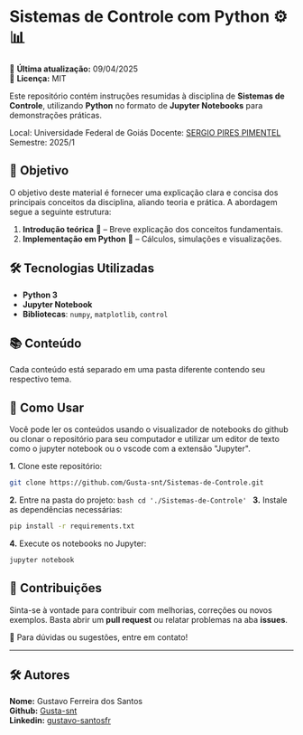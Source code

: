 # Sistemas de Controle com Python ⚙️📊

📅 **Última atualização:** 09/04/2025 <br>
📌 **Licença:** MIT

Este repositório contém instruções resumidas à disciplina de **Sistemas de Controle**, utilizando **Python** no formato de **Jupyter Notebooks** para demonstrações práticas.

Local: Universidade Federal de Goiás
Docente: [SERGIO PIRES PIMENTEL](https://sites.google.com/site/pimentelufg/)
Semestre: 2025/1


## 📌 Objetivo
O objetivo deste material é fornecer uma explicação clara e concisa dos principais conceitos da disciplina, aliando teoria e prática. A abordagem segue a seguinte estrutura:
1. **Introdução teórica** 📖 – Breve explicação dos conceitos fundamentais.
2. **Implementação em Python** 🐍 – Cálculos, simulações e visualizações.

## 🛠️ Tecnologias Utilizadas
- **Python 3**
- **Jupyter Notebook**
- **Bibliotecas**: `numpy`, `matplotlib`, `control`

## 📚 Conteúdo

Cada conteúdo está separado em uma pasta diferente contendo seu respectivo tema. 

## 🚀 Como Usar
Você pode ler os conteúdos usando o visualizador de notebooks do github ou clonar o repositório para seu computador e utilizar um editor de texto como o jupyter notebook ou o vscode com a extensão "Jupyter".

**1.** Clone este repositório:
   ```bash
   git clone https://github.com/Gusta-snt/Sistemas-de-Controle.git
   ```
**2.** Entre na pasta do projeto:
    ```bash
    cd './Sistemas-de-Controle'
    ``` 
**3.** Instale as dependências necessárias:
   ```bash
   pip install -r requirements.txt
   ```
**4.** Execute os notebooks no Jupyter:
   ```bash
   jupyter notebook
   ```

## 📌 Contribuições
Sinta-se à vontade para contribuir com melhorias, correções ou novos exemplos. Basta abrir um **pull request** ou relatar problemas na aba **issues**.

📩 Para dúvidas ou sugestões, entre em contato!

---

## 🛠️ Autores
**Nome:** Gustavo Ferreira dos Santos <br>
**Github:** [Gusta-snt](https://github.com/Gusta-snt) <br>
**Linkedin:** [gustavo-santosfr](https://www.linkedin.com/in/gustavo-santosfr/)


